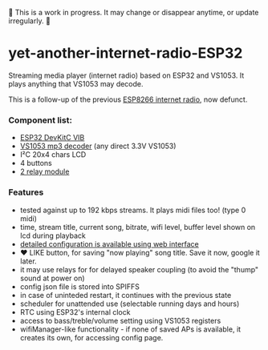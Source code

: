 :baby: This is a work in progress. It may change or disappear anytime, or update irregularly. :baby:
# yet-another-internet-radio-ESP32
Streaming media player (internet radio) based on ESP32 and VS1053.
It plays anything that VS1053 may decode.

This is a follow-up of the previous [ESP8266 internet radio](https://github.com/pisicaverde/yet-another-internet-radio/), now defunct. 

### Component list: ###
- [ESP32 DevKitC VIB](https://www.tme.eu/en/details/esp32-devkitc-vib/development-tools-for-data-transmission/espressif/) 
- [VS1053 mp3 decoder](https://www.tme.eu/en/details/mikroe-946/add-on-boards/mikroelektronika/mp3-click/) (any direct 3.3V VS1053)
- I²C 20x4 chars LCD
- 4 buttons
- [2 relay module](https://www.banggood.com/2-Channel-Relay-Module-12V-with-Optical-Coupler-Protection-Relay-Extended-Board-For-Arduino-MCU-p-1399427.html)

### Features ###
- tested against up to 192 kbps streams. It plays midi files too! (type 0 midi)
- time, stream title, current song, bitrate, wifi level, buffer level shown on lcd during playback
- [detailed configuration is available using web interface](https://pisicaverde.github.io/yet-another-internet-radio-ESP32/html-test/index.html)
- :hearts: LIKE button, for saving "now playing" song title. Save it now, google it later.
- it may use relays for for delayed speaker coupling (to avoid the "thump" sound at power on)
- config json file is stored into SPIFFS
- in case of uninteded restart, it continues with the previous state
- scheduler for unattended use (selectable running days and hours)
- RTC using ESP32's internal clock
- access to bass/treble/volume setting using VS1053 registers
- wifiManager-like functionality - if none of saved APs is available, it creates its own, for accessing config page.
